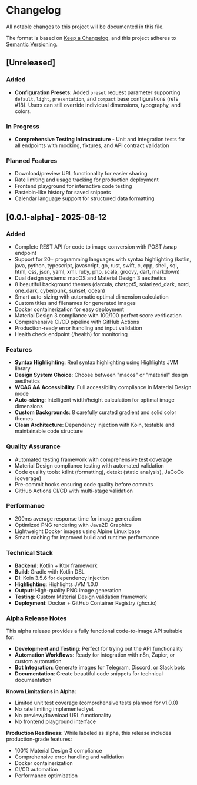 # Changelog

All notable changes to this project will be documented in this file.

The format is based on [Keep a Changelog](https://keepachangelog.com/en/1.0.0/),
and this project adheres to [Semantic Versioning](https://semver.org/spec/v2.0.0.html).

## [Unreleased]

### Added
- **Configuration Presets**: Added `preset` request parameter supporting `default`, `light`, `presentation`, and `compact` base configurations (refs #18). Users can still override individual dimensions, typography, and colors.

### In Progress
- **Comprehensive Testing Infrastructure** - Unit and integration tests for all endpoints with mocking, fixtures, and API contract validation

### Planned Features
- Download/preview URL functionality for easier sharing
- Rate limiting and usage tracking for production deployment
- Frontend playground for interactive code testing
- Pastebin-like history for saved snippets
- Calendar language support for structured data formatting

## [0.0.1-alpha] - 2025-08-12

### Added
- Complete REST API for code to image conversion with POST /snap endpoint
- Support for 20+ programming languages with syntax highlighting (kotlin, java, python, typescript, javascript, go, rust, swift, c, cpp, shell, sql, html, css, json, yaml, xml, ruby, php, scala, groovy, dart, markdown)
- Dual design systems: macOS and Material Design 3 aesthetics
- 8 beautiful background themes (darcula, chatgpt5, solarized_dark, nord, one_dark, cyberpunk, sunset, ocean)
- Smart auto-sizing with automatic optimal dimension calculation
- Custom titles and filenames for generated images
- Docker containerization for easy deployment
- Material Design 3 compliance with 100/100 perfect score verification
- Comprehensive CI/CD pipeline with GitHub Actions
- Production-ready error handling and input validation
- Health check endpoint (/health) for monitoring

### Features
- **Syntax Highlighting**: Real syntax highlighting using Highlights JVM library
- **Design System Choice**: Choose between "macos" or "material" design aesthetics
- **WCAG AA Accessibility**: Full accessibility compliance in Material Design mode
- **Auto-sizing**: Intelligent width/height calculation for optimal image dimensions
- **Custom Backgrounds**: 8 carefully curated gradient and solid color themes
- **Clean Architecture**: Dependency injection with Koin, testable and maintainable code structure

### Quality Assurance
- Automated testing framework with comprehensive test coverage
- Material Design compliance testing with automated validation
- Code quality tools: ktlint (formatting), detekt (static analysis), JaCoCo (coverage)
- Pre-commit hooks ensuring code quality before commits
- GitHub Actions CI/CD with multi-stage validation

### Performance
- 200ms average response time for image generation
- Optimized PNG rendering with Java2D Graphics
- Lightweight Docker images using Alpine Linux base
- Smart caching for improved build and runtime performance

### Technical Stack
- **Backend**: Kotlin + Ktor framework
- **Build**: Gradle with Kotlin DSL
- **DI**: Koin 3.5.6 for dependency injection
- **Highlighting**: Highlights JVM 1.0.0
- **Output**: High-quality PNG image generation
- **Testing**: Custom Material Design validation framework
- **Deployment**: Docker + GitHub Container Registry (ghcr.io)

### Alpha Release Notes
This alpha release provides a fully functional code-to-image API suitable for:
- **Development and Testing**: Perfect for trying out the API functionality
- **Automation Workflows**: Ready for integration with n8n, Zapier, or custom automation
- **Bot Integration**: Generate images for Telegram, Discord, or Slack bots
- **Documentation**: Create beautiful code snippets for technical documentation

**Known Limitations in Alpha:**
- Limited unit test coverage (comprehensive tests planned for v1.0.0)
- No rate limiting implemented yet
- No preview/download URL functionality
- No frontend playground interface

**Production Readiness:**
While labeled as alpha, this release includes production-grade features:
- 100% Material Design 3 compliance
- Comprehensive error handling and validation
- Docker containerization
- CI/CD automation
- Performance optimization
